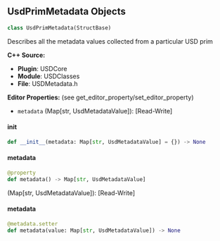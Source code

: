 ## UsdPrimMetadata Objects

```python
class UsdPrimMetadata(StructBase)
```

Describes all the metadata values collected from a particular USD prim

**C++ Source:**

- **Plugin**: USDCore
- **Module**: USDClasses
- **File**: USDMetadata.h

**Editor Properties:** (see get_editor_property/set_editor_property)

- ``metadata`` (Map[str, UsdMetadataValue]):  [Read-Write]

<a id="unreal.UsdPrimMetadata.__init__"></a>

#### __init__

```python
def __init__(metadata: Map[str, UsdMetadataValue] = {}) -> None
```

<a id="unreal.UsdPrimMetadata.metadata"></a>

#### metadata

```python
@property
def metadata() -> Map[str, UsdMetadataValue]
```

(Map[str, UsdMetadataValue]):  [Read-Write]

<a id="unreal.UsdPrimMetadata.metadata"></a>

#### metadata

```python
@metadata.setter
def metadata(value: Map[str, UsdMetadataValue]) -> None
```

<a id="unreal.UsdCombinedPrimMetadata"></a>